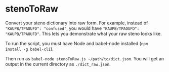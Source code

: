 # stenoToRaw

Convert your steno dictionary into raw form. For example, instead of `"KAUPB/TPAOUFD": "confused"`, you would have `"KAUPB/TPAOUFD": "KAUPB/TPAOUFD"`. This lets you demonstrate what your raw steno looks like.

To run the script, you must have Node and babel-node installed (`npm install -g babel-cli`).

Then run as `babel-node stenoToRaw.js ~/path/to/dict.json`. You will get an output in the current directory as `./dict_raw.json`.

